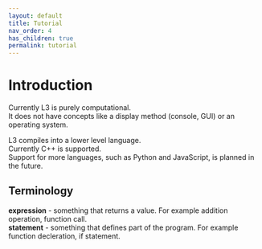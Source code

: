 ```yaml
---
layout: default
title: Tutorial
nav_order: 4
has_children: true
permalink: tutorial
---
```


# Introduction

Currently L3 is purely computational.  
It does not have concepts like a display method (console, GUI) or an operating system.

L3 compiles into a lower level language.  
Currently C++ is supported.  
Support for more languages, such as Python and JavaScript, is planned in the future.

## Terminology

**expression** - something that returns a value. For example addition operation, function call.  
**statement** - something that defines part of the program. For example function decleration, if statement.
